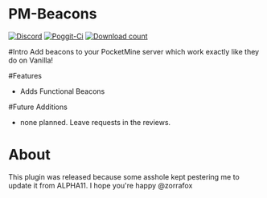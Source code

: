 # PM-Beacons
[![Discord](https://img.shields.io/badge/chat-on%20discord-7289da.svg)](https://discord.gg/R7kdetE)
[![Poggit-Ci](https://poggit.pmmp.io/ci.shield/jasonwynn10/PM-Beacons/PM-Beacons)](https://poggit.pmmp.io/ci/jasonwynn10/PM-Beacons/PM-Beacons)
[![Download count](https://poggit.pmmp.io/shield.dl.total/PM-Beacons)](https://poggit.pmmp.io/p/PM-Beacons)

#Intro
Add beacons to your PocketMine server which work exactly like they do on Vanilla!

#Features
* Adds Functional Beacons

#Future Additions
* none planned. Leave requests in the reviews.

# About
This plugin was released because some asshole kept pestering me to update it from ALPHA11. I hope you're happy @zorrafox